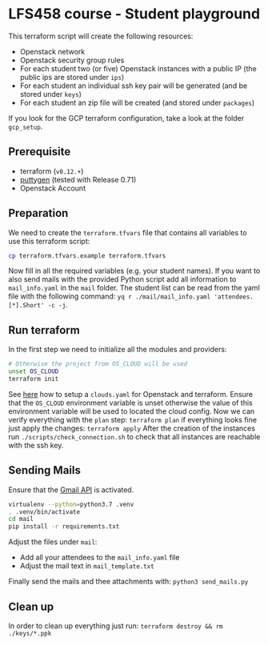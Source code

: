# LFS458 course - Student playground

This terraform script will create the following resources:

- Openstack network
- Openstack security group rules
- For each student two (or five) Openstack instances with a public IP (the public ips are stored under `ips`)
- For each student an individual ssh key pair will be generated (and be stored under `keys`)
- For each student an zip file will be created (and stored under `packages`)

If you look for the GCP terraform configuration, take a look at the folder `gcp_setup`.

## Prerequisite

- terraform (`v0.12.+`)
- [puttygen](https://www.puttygen.com/) (tested with Release 0.71)
- Openstack Account

## Preparation

We need to create the `terraform.tfvars` file that contains all variables to use this terraform script:

```bash
cp terraform.tfvars.example terraform.tfvars
```

Now fill in all the required variables (e.g. your student names).
If you want to also send mails with the provided Python script add all information to `mail_info.yaml` in the `mail` folder.
The student list can be read from the yaml file with the following command: `yq r ./mail/mail_info.yaml 'attendees.[*].Short' -c -j`.

## Run terraform

In the first step we need to initialize all the modules and providers:

```bash
# Otherwise the project from OS_CLOUD will be used
unset OS_CLOUD
terraform init
```

See [here](https://docs.openstack.org/openstacksdk/latest/user/guides/connect_from_config.html) how to setup a `clouds.yaml` for Openstack and terraform.
Ensure that the `OS_CLOUD` environment variable is unset otherwise the value of this environment variable will be used to located the cloud config.
Now we can verify everything with the `plan` step: `terraform plan` if everything looks fine just apply the changes: `terraform apply`
After the creation of the instances run `./scripts/check_connection.sh` to check that all instances are reachable with the ssh key.

## Sending Mails

Ensure that the [Gmail API](https://developers.google.com/gmail/api/quickstart/python#step_1_turn_on_the) is activated.

```bash
virtualenv --python=python3.7 .venv
. .venv/bin/activate
cd mail
pip install -r requirements.txt
```

Adjust the files under `mail`:

- Add all your attendees to the `mail_info.yaml` file
- Adjust the mail text in `mail_template.txt`

Finally send the mails and thee attachments with: `python3 send_mails.py`

## Clean up

In order to clean up everything just run: `terraform destroy && rm ./keys/*.ppk`
